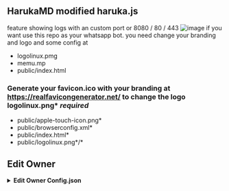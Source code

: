 ## HarukaMD modified haruka.js
feature showing logs with an custom port or 8080 / 80 / 443
![image](https://github.com/TukangM/Haruka-Md/assets/91467886/a86346f2-040a-4006-a2ec-6d0a1c5f2e1e)
if you want use this repo as your whatsapp bot. you need change your branding and logo and some config at
 - logolinux.pmg
 - memu.mp
 - public/index.html
### Generate your favicon.ico with your branding at https://realfavicongenerator.net/ to change the logo logolinux.png* *required*
 - public/apple-touch-icon.png*
 - public/browserconfig.xml*
 - public/index.html*
 - public/logolinux.png*/*

## Edit Owner 

<details>
    <summary> <b>Edit Owner Config.json</b></summary><br/>

```ts
{
    "ownerNumber": ["622150996855@s.whatsapp.net","622150996855@s.whatsapp.net"],
    "ownerName": "ᴹᴿ᭄ ZeeoneOfcོ ×፝֟͜×",
    "instagram" : "https://instagram.com/zeeoneofc",
    "botName": "Haruka-Mdོ ",
    "footer": "api.zeeoneofc.xyz",
    "sessionName": "session",
    "pathimg": "./media/Haruka.jpg",
    "BotKey": "Gsyt6jRJ",
    "auto_welcomeMsg": true,
    "auto_leaveMsg": true,    
    "autobio": true,
    "anticall": true,
    "autorespond": false,
    "autoblok212": true,
    "autoread": true,
    "gamewaktu": 90,
    "limitCount": 25,
    "gcount": {
        "prem": 1000,
        "user": 15
    }
}
```

## Donate
- [Saweria](https://saweria.co/sayaaep)

